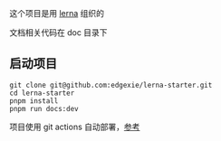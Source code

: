 这个项目是用 [lerna](https://github.com/lerna/lerna) 组织的

文档相关代码在 doc 目录下

## 启动项目

```shell
git clone git@github.com:edgexie/lerna-starter.git
cd lerna-starter
pnpm install
pnpm run docs:dev
```

项目使用 git actions 自动部署，[参考](https://github.com/edgexie/lerna-starter/blob/master/.github/workflows/blank.yml)
